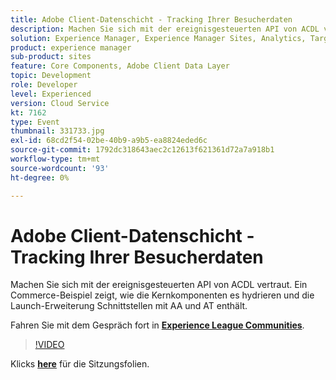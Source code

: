 ```yaml
---
title: Adobe Client-Datenschicht - Tracking Ihrer Besucherdaten
description: Machen Sie sich mit der ereignisgesteuerten API von ACDL vertraut. Ein Commerce-Beispiel zeigt, wie die Kernkomponenten es hydrieren und die Launch-Erweiterung Schnittstellen mit AA und AT enthält. Diese Sitzung wurde im Rahmen des Adobe Developers Live Content-Ereignisses bereitgestellt.
solution: Experience Manager, Experience Manager Sites, Analytics, Target
product: experience manager
sub-product: sites
feature: Core Components, Adobe Client Data Layer
topic: Development
role: Developer
level: Experienced
version: Cloud Service
kt: 7162
type: Event
thumbnail: 331733.jpg
exl-id: 68cd2f54-02be-40b9-a9b5-ea8824eded6c
source-git-commit: 1792dc318643aec2c12613f621361d72a7a918b1
workflow-type: tm+mt
source-wordcount: '93'
ht-degree: 0%

---
```


# Adobe Client-Datenschicht - Tracking Ihrer Besucherdaten

Machen Sie sich mit der ereignisgesteuerten API von ACDL vertraut. Ein Commerce-Beispiel zeigt, wie die Kernkomponenten es hydrieren und die Launch-Erweiterung Schnittstellen mit AA und AT enthält.

Fahren Sie mit dem Gespräch fort in **[Experience League Communities](https://adobe.ly/36Yd3v6)**.

>[!VIDEO](https://video.tv.adobe.com/v/331733/?quality=12&learn=on&hidetitle=true)

Klicks **[here](/help/adobe-developers-live/assets/adobe-client-data-layer.pdf)** für die Sitzungsfolien.
